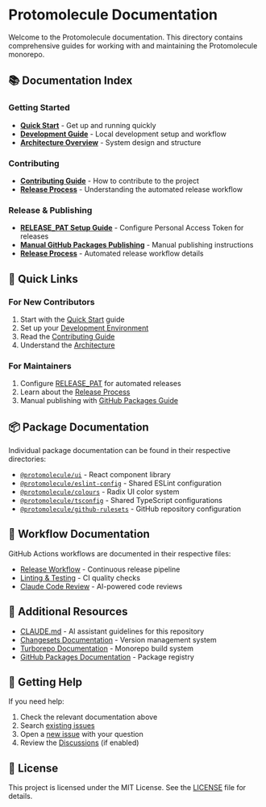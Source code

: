 # Protomolecule Documentation

Welcome to the Protomolecule documentation. This directory contains comprehensive guides for working with and maintaining the Protomolecule monorepo.

## 📚 Documentation Index

### Getting Started

- [**Quick Start**](./quick-start.md) - Get up and running quickly
- [**Development Guide**](./development.md) - Local development setup and workflow
- [**Architecture Overview**](./architecture.md) - System design and structure

### Contributing

- [**Contributing Guide**](./contributing.md) - How to contribute to the project
- [**Release Process**](./release-process.md) - Understanding the automated release workflow

### Release & Publishing

- [**RELEASE_PAT Setup Guide**](./RELEASE_PAT_SETUP.md) - Configure Personal Access Token for releases
- [**Manual GitHub Packages Publishing**](./GITHUB_PACKAGES_MANUAL_PUBLISH.md) - Manual publishing instructions
- [**Release Process**](./release-process.md) - Automated release workflow details

## 🚀 Quick Links

### For New Contributors

1. Start with the [Quick Start](./quick-start.md) guide
2. Set up your [Development Environment](./development.md)
3. Read the [Contributing Guide](./contributing.md)
4. Understand the [Architecture](./architecture.md)

### For Maintainers

1. Configure [RELEASE_PAT](./RELEASE_PAT_SETUP.md) for automated releases
2. Learn about the [Release Process](./release-process.md)
3. Manual publishing with [GitHub Packages Guide](./GITHUB_PACKAGES_MANUAL_PUBLISH.md)

## 📦 Package Documentation

Individual package documentation can be found in their respective directories:

- [`@protomolecule/ui`](../packages/ui/README.md) - React component library
- [`@protomolecule/eslint-config`](../packages/eslint-config/README.md) - Shared ESLint configuration
- [`@protomolecule/colours`](../packages/colours/README.md) - Radix UI color system
- [`@protomolecule/tsconfig`](../packages/tsconfig/README.md) - Shared TypeScript configurations
- [`@protomolecule/github-rulesets`](../packages/github-rulesets/README.md) - GitHub repository configuration

## 🔧 Workflow Documentation

GitHub Actions workflows are documented in their respective files:

- [Release Workflow](../.github/workflows/release.yml) - Continuous release pipeline
- [Linting & Testing](../.github/workflows/linting-and-testing.yml) - CI quality checks
- [Claude Code Review](../.github/workflows/claude-code-review.yml) - AI-powered code reviews

## 📝 Additional Resources

- [CLAUDE.md](../CLAUDE.md) - AI assistant guidelines for this repository
- [Changesets Documentation](https://github.com/changesets/changesets) - Version management system
- [Turborepo Documentation](https://turbo.build/repo/docs) - Monorepo build system
- [GitHub Packages Documentation](https://docs.github.com/en/packages) - Package registry

## 🤝 Getting Help

If you need help:

1. Check the relevant documentation above
2. Search [existing issues](https://github.com/RobEasthope/protomolecule/issues)
3. Open a [new issue](https://github.com/RobEasthope/protomolecule/issues/new) with your question
4. Review the [Discussions](https://github.com/RobEasthope/protomolecule/discussions) (if enabled)

## 📄 License

This project is licensed under the MIT License. See the [LICENSE](../LICENSE) file for details.
